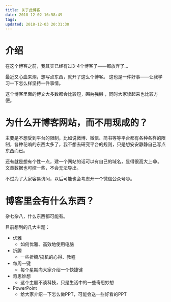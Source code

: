 ```yaml
---
title: 关于此博客
date: 2018-12-02 16:58:49
tags:
updated: 2018-12-03 20:31:30
---
```


# 介绍
在这个博客之前，我其实已经有过3-4个博客了——都放弃了…

最近又心血来潮，想写点东西，就开了这么个博客。
这也是一件好事——让我学习一下怎么样坚持一件事情。

这个博客里面的博文大多数都会比较短，~~因为我懒~~ ，同时大家读起来也比较方便。


# 为什么开博客网站，而不用现成的？
主要是不想受到平台的限制，比如说微博、微信、简书等等平台都有各种各样的限制，各种花哨的东西太多了，我不想去研究平台的规则，只是想安安静静自己写点东西而已。

还有就是想有个性一点，建一个网站的话可以有自己的域名，显得很高大上😂。文章数据也可控一些，不会无法导出。

不过为了大家容易访问，以后可能也会考虑开一个微信公众号😄。


# 博客里会有什么东西？
杂七杂八，什么东西都可能有。

目前想到的几大主题：
* 优雅
	* 如何优雅、高效地使用电脑
* 折腾
	* 一些折腾/搞机的心得、教程
* 每周一键
	* 每个星期向大家介绍一个快捷键
* 奇思妙想
	* 这个主题不谈科技，只是生活中的一些奇思妙想
* PowerPoint
	* 给大家介绍一下怎么做PPT，可能会送一些好看的PPT

